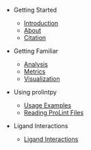 - Getting Started

  - [Introduction](README.md)
  - [About](about.md)
  - [Citation](cit.md)

- Getting Familiar

  - [Analysis](analysis.md)
  - [Metrics](metrics.md)
  - [Visualization](visualization.md)

- Using prolintpy

  <!-- - [Usage](usage.md) -->

  - [Usage Examples](examples.md)
  - [Reading ProLint Files](prolint.md)

- Ligand Interactions
  - [Ligand Interactions](ligands.md)
